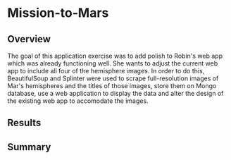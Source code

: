 # Mission-to-Mars
## Overview

The goal of this application exercise was to add polish to Robin's web app which was already functioning well. She wants to adjust the current web app to include all four of the hemisphere images. In order to do this, BeautifulSoup and Splinter were used to scrape full-resolution images of Mar's hemispheres and the titles of those images, store them on Mongo database, use a web application to display the data and alter the design of the existing web app to accomodate the images.


## Results

## Summary
